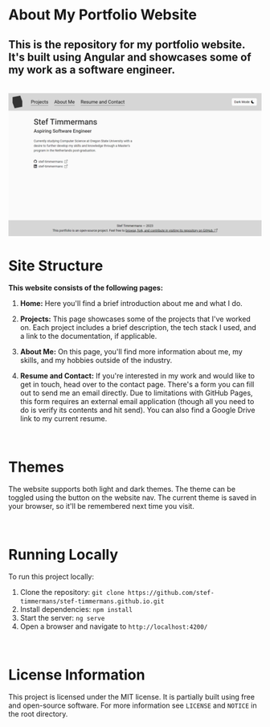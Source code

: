 # About My Portfolio Website

## This is the repository for my portfolio website. It's built using Angular and showcases some of my work as a software engineer.

<br>

<img src="./src/assets/home-page.png">

<br>

# Site Structure

**This website consists of the following pages:**

1. **Home:** Here you'll find a brief introduction about me and what I do.

2. **Projects:** This page showcases some of the projects that I've worked on. Each project includes a brief description, the tech stack I used, and a link to the documentation, if applicable.

3. **About Me:** On this page, you'll find more information about me, my skills, and my hobbies outside of the industry.

4. **Resume and Contact:** If you're interested in my work and would like to get in touch, head over to the contact page. There's a form you can fill out to send me an email directly. Due to limitations with GitHub Pages, this form requires an external email application (though all you need to do is verify its contents and hit send). You can also find a Google Drive link to my current resume.

<br>

# Themes

The website supports both light and dark themes. The theme can be toggled using the button on the website nav. The current theme is saved in your browser, so it'll be remembered next time you visit.

<br>

# Running Locally

To run this project locally:

1. Clone the repository: `git clone https://github.com/stef-timmermans/stef-timmermans.github.io.git`
2. Install dependencies: `npm install`
3. Start the server: `ng serve`
4. Open a browser and navigate to `http://localhost:4200/`

<br>

# License Information

This project is licensed under the MIT license. It is partially built using free and open-source software. For more information see `LICENSE` and `NOTICE` in the root directory.
